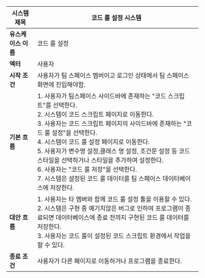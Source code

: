 | 시스템 제목 | 코드 룰 설정 시스템 |
| --- | --- |
| **유스케이스 이름** | 코드 룰 설정 |
| **엑터** | 사용자 |
| **시작 조건** | 사용자가 팀 스페이스 멤버이고 로그인 상태에서 팀 스페이스 화면에 진입해야함.
| **기본 흐름** | 1. 사용자가 팀스페이스 사이드바에 존재하는 "코드 스크립트"를 선택한다.<br>2. 시스템이 코드 스크립트 페이지로 이동한다.<br>3. 사용자는 코드 스크립트 페이지의 사이드바에 존재하는 "코드 룰 설정"을 선택한다.<br>4. 시스템이 코드 룰 설정 페이지로 이동한다.<br>5. 사용자가 변수명 설정,클래스 명 설정, 조건문 설정 등 코드 스타일을 선택하거나 스타일을 추가하여 설정한다. <br>6. 사용자는 "코드 룰 저장"을 선택한다. <br>7. 시스템은 설정된 코드 룰 데이터를 팀 스페이스 데이터베이스에 저장한다.
| **대안 흐름** | 1. 사용자는 타 멤버와 함께 코드 룰 설정 툴을 이용할 수 있다.<br> 2. 시스템은 구현 중 예기치않은 버그로 인하여 프로그램이 종료되면 데이터베이스에 종료 전까지 구현된 코드 룰 데이터를 저장한다. <br>3. 사용자는 코드 룰이 설정된 코드 스크립트 환경에서 작업을 할 수 있다.|
| **종료 조건** | 사용자가 다른 페이지로 이동하거나 프로그램을 종료한다.|
